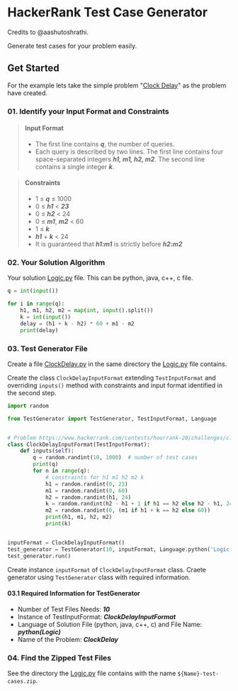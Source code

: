# HackerRank Test Case Generator
Credits to @aashutoshrathi.

Generate test cases for your problem easily.

## Get Started
For the example lets take the simple problem "[Clock Delay](https://www.hackerrank.com/contests/hourrank-28/challenges/clock-delay)" as the problem have created.

### 01. Identify your Input Format and Constraints
> #### Input Format
> - The first line contains ***q***, the number of queries.
> - Each query is described by two lines. The first line contains four space-separated integers ***h1, m1, h2, m2***. The second line contains a single integer ***k***.

> #### Constraints
> - 1 ≤ ***q*** ≤ 1000
> - 0 ≤ ***h1*** < ***23***
> - 0 ≤ ***h2*** < 24
> - 0 ≤ ***m1***, ***m2*** < 60
> - 1 ≤ ***k***
> - ***h1*** + ***k*** < 24
> - It is guaranteed that ***h1:m1*** is strictly before ***h2:m2***

### 02. Your Solution Algorithm
Your solution [Logic.py](src/example/Logic.py) file. This can be python, java, c++, c file.
```py
q = int(input())

for i in range(q):
    h1, m1, h2, m2 = map(int, input().split())
    k = int(input())
    delay = (h1 + k - h2) * 60 + m1 - m2
    print(delay)
```

### 03. Test Generator File
Create a file [ClockDelay.py](src/example/ClockDelay.py) in the same directory the [Logic.py](src/example/Logic.py) file contains.

Create the class `ClockDelayInputFormat` extending `TestInputFormat` and overriding `inputs()` method with constraints and input format identified in the second step.
```py
import random

from TestGenerator import TestGenerator, TestInputFormat, Language


# Problem https://www.hackerrank.com/contests/hourrank-28/challenges/clock-delay
class ClockDelayInputFormat(TestInputFormat):
    def inputs(self):
        q = random.randint(10, 1000)  # number of test cases
        print(q)
        for n in range(q):
            # constraints for h1 m1 h2 m2 k
            h1 = random.randint(0, 23)
            m1 = random.randint(0, 60)
            h2 = random.randint(h1, 24)
            k = random.randint(h2 - h1 + 1 if h1 == h2 else h2 - h1, 24 - h1)
            m2 = random.randint(0, (m1 if h1 + k == h2 else 60))
            print(h1, m1, h2, m2)
            print(k)


inputFormat = ClockDelayInputFormat()
test_generator = TestGenerator(10, inputFormat, Language.python('Logic'), "ClockDelay")
test_generator.run()
```

Create instance `inputFormat` of `ClockDelayInputFormat` class. Craete generator using `TestGenerator` class with required information.

#### 03.1 Required Information for TestGenerator
- Number of Test Files Needs: ***10***
- Instance of TestInputFormat: ***ClockDelayInputFormat***
- Language of Solution File (python, java, c++, c) and File Name: ***python(Logic)***
- Name of the Problem: ***ClockDelay***

### 04. Find the Zipped Test Files
See the directory the [Logic.py](src/example/Logic.py) file contains with the name `${Name}-test-cases.zip`.